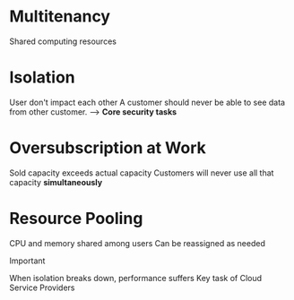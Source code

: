 # Multitenancy

Shared computing resources

# Isolation

User don't impact each other
A customer should never be able to see data from other customer. 
--> **Core security tasks**

# Oversubscription at Work

Sold capacity exceeds actual capacity
Customers will never use all that capacity **simultaneously**

# Resource Pooling

CPU and memory shared among users
Can be reassigned as needed

> [!important]
> When isolation breaks down, performance suffers
> Key task of Cloud Service Providers